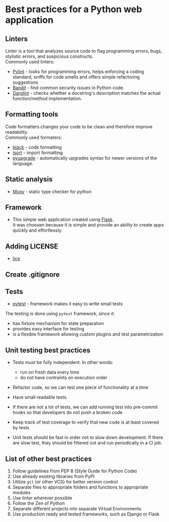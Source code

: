 # Best practices for a Python web application

## Linters
Linter is a tool that analyzes source code to flag programming errors, bugs, stylistic errors, and suspicious constructs.\
Commonly used linters:

- [Pylint](https://github.com/PyCQA/pylint) - looks for programming errors, helps enforcing a coding standard, sniffs for code smells and offers simple refactoring suggestions
- [Bandit](https://github.com/PyCQA/bandit) - find common security issues in Python code.
- [Darglint](https://github.com/terrencepreilly/darglint) - checks whether a docstring's description matches the actual function/method implementation.

## Formatting tools
Code formatters changes your code to be clean and therefore improve readability. \
Commonly used formaters:
- [black](https://github.com/psf/black) - code formatting 
- [isort](https://github.com/PyCQA/isort) - import formatting 
- [pyupgrade](https://github.com/asottile/pyupgrade) -  automatically upgrades syntax for newer versions of the language.

## Static analysis 
- [Mypy](https://github.com/python/mypy/) - static type checker for python

## Framework 
- This simple web application created using [Flask](https://github.com/pallets/flask). \
It was choosen because it is simple and provide an ability to create apps quickly and effortlessly.

## Adding LICENSE
- [lice](https://github.com/licenses/lice)

## Create .gitignore

## Tests
- [pytest](https://github.com/pytest-dev/pytest/) - framework makes it easy to write small tests

The testing is done using `pytest` framework, since it:

- has fixture mechanism for state preparation
- provides easy interface for testing
- is a flexible framework allowing custom plugins and test parametrization

## Unit testing best practices

- Tests must be fully independent. In other words:

  - run on fresh data every time
  - do not have contraints on execution order

- Refactor code, so we can test one piece of functionality at a time

- Have small readable tests.

- If there are not a lot of tests, we can add running test into pre-commit hooks
  so that developers do not push a broken code

- Keep track of test coverage to verify that new code is at least covered by tests

- Unit tests should be fast in order not to slow down development.
  If there are slow test, they should be filtered out and run periodically in a CI job.


## List of other best practices

1. Follow guidelines from PEP 8 (Style Guide for Python Code)
2. Use already existing libraries from PyPI
3. Utilize `git` (or other VCS) for better version control
4. Separate files to appropriate folders and functions to appropriate modules
5. Use linter wherever possible
6. Follow the Zen of Python
7. Separate different projects into separate Virtual Environments
8. Use production ready and tested frameworks, such as Django or Flask
